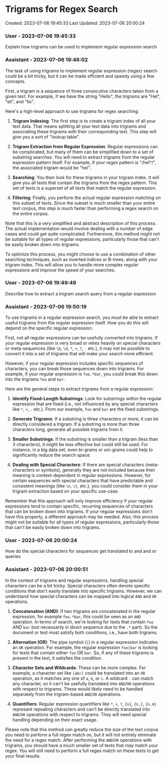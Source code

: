# Trigrams for Regex Search

Created: 2023-07-06 19:45:33
Last Updated: 2023-07-06 20:00:24

### User - 2023-07-06 19:45:33

Explain how trigrams can be used to implement regular expression search

### Assistant - 2023-07-06 19:46:02

The task of using trigrams to implement regular expression (regex) search could be a bit tricky, but it can be made efficient and speedy using a few concepts.

First, a trigram is a sequence of three consecutive characters taken from a given text. For example, if we have the string "Hello", the trigrams are "Hel", "ell", and "llo". 

Here's a high-level approach to use trigrams for regex searching:

1. **Trigram Indexing**: The first step is to create a trigram index of all your text data. That means splitting all your text data into trigrams and associating these trigrams with their corresponding text. This step will give you a sort of "lookup table".

2. **Trigram Extraction from Regular Expression**: Regular expressions can be complicated, but many of them can be simplified down to a set of substring searches. You will need to extract trigrams from the regular expression pattern itself. For example, if your regex pattern is "/hel*/", the associated trigram would be "hel".

3. **Searching**: You then look for these trigrams in your trigram index. It will give you all texts that contain the trigrams from the regex pattern. This set of texts is a superset of all texts that match the regular expression.

4. **Filtering**: Finally, you perform the actual regular expression matching on this subset of texts. Since the subset is much smaller than your entire text corpus, this step is much faster than performing a regex search on the entire corpus.

Note that this is a very simplified and abstract description of this process. The actual implementation would involve dealing with a number of edge cases and could get quite complicated. Furthermore, this method might not be suitable for all types of regular expressions, particularly those that can't be easily broken down into trigrams.

To optimize this process, you might choose to use a combination of other searching techniques, such as inverted indices or B-trees, along with your trigram index. This will allow you to handle more complex regular expressions and improve the speed of your searches.

### User - 2023-07-06 19:49:49

Describe how to extract a trigram search query from a regular expression

### Assistant - 2023-07-06 19:50:19

To use trigrams in a regular expression search, you must be able to extract useful trigrams from the regular expression itself. How you do this will depend on the specific regular expression.

First, not all regular expressions can be usefully converted into trigrams. If your regular expression is very broad or relies heavily on special characters or meta-sequences (like `\b`, `\d`, `*`, `+`, `?`, `.` etc.), it may not be possible to convert it into a set of trigrams that will make your search more efficient.

However, if your regular expression includes specific sequences of characters, you can break those sequences down into trigrams. For example, if your regular expression is `foo.*bar`, you could break this down into the trigrams `foo` and `bar`. 

Here are the general steps to extract trigrams from a regular expression:

1. **Identify Fixed-Length Substrings**: Look for substrings within the regular expression that are fixed (i.e., not influenced by any special characters like `*`, `+`, `.` etc.). From our example, `foo` and `bar` are the fixed substrings.

2. **Generate Trigrams**: If a substring is three characters or more, it can be directly considered a trigram. If a substring is more than three characters long, generate all possible trigrams from it.

3. **Smaller Substrings**: If the substring is smaller than a trigram (less than 3 characters), it might be less effective but could still be used. For instance, in a big data set, even bi-grams or uni-grams could help to significantly reduce the search space.

4. **Dealing with Special Characters**: If there are special characters (meta-characters or symbols), generally they are not included because their meaning is context-dependent in regular expressions. However, for certain sequences with special characters that have predictable and consistent meanings (like `\n`, `\t`, etc.), you could consider them in your trigram extraction based on your specific use-case.

Remember that this approach will only improve efficiency if your regular expressions tend to contain specific, recurring sequences of characters that can be broken down into trigrams. If your regular expressions don't have this property, a different approach may be needed. Also, this process might not be suitable for all types of regular expressions, particularly those that can't be easily broken down into trigrams.

### User - 2023-07-06 20:00:24

How do the special characters for sequences get translated to and and or queries

### Assistant - 2023-07-06 20:00:51

In the context of trigrams and regular expressions, handling special characters can be a bit tricky. Special characters often denote specific conditions that don't easily translate into specific trigrams. However, we can understand how special characters can be mapped into logical `AND` and `OR` operations.

1. **Concatenation (AND)**: If two trigrams are concatenated in the regular expression, for example `foo.*bar`, this could be seen as an `AND` operation. In terms of search, we're looking for texts that contain `foo` AND `bar` (not necessarily in direct sequence due to the `.*` part). So the document or text must satisfy both conditions, i.e., have both trigrams.

2. **Alternation (OR)**: The pipe symbol (`|`) in a regular expression indicates an `OR` operation. For example, the regular expression `foo|bar` is looking for texts that contain either `foo` OR `bar`. So, if any of these trigrams is present in the text, it satisfies the condition.

3. **Character Sets and Wildcards**: These can be more complex. For example, a character set like `[abc]` could be translated into an `OR` operation, as it matches any one of `a`, `b`, or `c`. A wildcard `.` can match any character, so it can't be usefully translated into `AND`/`OR` operations with respect to trigrams. These would likely need to be handled separately from the trigram-based `AND`/`OR` operations.

4. **Quantifiers**: Regular expression quantifiers like `*`, `+`, `?`, `{n}`, `{n,}`, `{n,m}` represent repeating characters and can't be directly translated into `AND`/`OR` operations with respect to trigrams. They will need special handling depending on their exact usage.

Please note that this method can greatly reduce the size of the text corpus you need to perform a full regex match on, but it will not entirely eliminate the need for a regex match. After performing the `AND`/`OR` operations with trigrams, you should have a much smaller set of texts that may match your regex. You will still need to perform a full regex match on these texts to get your final results.

